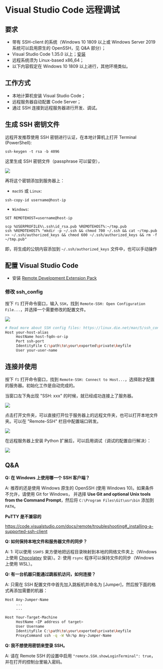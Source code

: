 # Visual Studio Code 远程调试

## 要求
* 带有 SSH-client 的系统（Windows 10 1809 以上或 Windows Server 2019 系统可以启用原生的 OpenSSH，见 Q&A 部分）；
* Visual Studio Code 1.35.0 以上；[安装](https://code.visualstudio.com/)
* 远程系统须为 Linux-based x86_64；
* 以下内容假定在 Windows 10 1809 以上进行，其他环境类似。

## 工作方式
* 本地计算机安装 Visual Studio Code；
* 远程服务器自动配置 Code Server；
* 通过 SSH 连接到远程服务器进行开发、调试。

## 生成 SSH 密钥文件
远程开发推荐使用 SSH 密钥进行认证，在本地计算机上打开 Terminal (PowerShell):
```posh
ssh-keygen -t rsa -b 4096
```
这里生成 SSH 密钥文件（passphrase 可以留空），

![](https://i.loli.net/2019/06/10/5cfe00cb8023676767.png)

再将这个密钥添加到服务器上：
* `macOS` 或 `Linux`:
```posh
ssh-copy-id username@host-ip
```
* `Windows`:
```posh
SET REMOTEHOST=username@host-ip

scp %USERPROFILE%\.ssh\id_rsa.pub %REMOTEHOST%:~/tmp.pub
ssh %REMOTEHOST% "mkdir -p ~/.ssh && chmod 700 ~/.ssh && cat ~/tmp.pub >> ~/.ssh/authorized_keys && chmod 600 ~/.ssh/authorized_keys && rm -f ~/tmp.pub"
```
即，将生成的公钥内容添加到 `~/.ssh/authorized_keys` 文件中，也可以手动操作

## 配置 Visual Studio Code
* 安装 [Remote Development Extension Pack](https://marketplace.visualstudio.com/items?itemName=ms-vscode-remote.vscode-remote-extensionpack)
### 修改 ssh_config
按下 `f1` 打开命令窗口，输入 `SSH`，找到 `Remote-SSH: Open Configuration File...`，并选择一个需要修改的配置文件。

![](https://i.loli.net/2019/06/10/5cfdfc35536e852460.jpg)

```bash
# Read more about SSH config files: https://linux.die.net/man/5/ssh_config
Host your-host-alias
     HostName host-fqdn-or-ip
     Port ssh-port
     IdentityFile C:\path\to\your\exported\private\keyfile
     User your-user-name
```

## 连接并使用
按下 `f1` 打开命令窗口，找到 `Remote-SSH: Connect to Host...`，选择刚才配置的服务器。初始化工作是自动完成的。

当窗口左下角出现 "SSH: xxx" 的时候，就已经成功连接上了服务器。

![](https://i.loli.net/2019/06/10/5cfdfc941d68c91056.jpg)

点击打开文件夹，可以直接打开位于服务器上的远程文件夹，也可以打开本地文件夹。可以在 "Remote-SSH" 栏目中配置端口转发。

![](https://i.loli.net/2019/06/10/5cfdfcb6c0b0d15041.jpg)

在远程服务器上安装 Python 扩展后，可以启用调试（调试的配置自行解决）：

![](https://i.loli.net/2019/06/10/5cfdfcce8382426219.jpg)

## Q&A

**Q: 在 Windows 上使用哪一个 SSH 客户端？**

A: 推荐的还是使用 Windows 原生的 OpenSSH (使用 Windows 10)。如果条件不允许，请使用 Git for Windows，
并选择 **Use Git and optional Unix tools from the Command Prompt**，然后将 `C:\Program Files\Git\usr\bin` 添加到 `PATH`。

**PuTTY 是不兼容的**

https://code.visualstudio.com/docs/remote/troubleshooting#_installing-a-supported-ssh-client

**Q: 如何保持本地文件和服务器文件的同步？**

A: 1: 可以使用 `SSHFS` 来方便地把远程目录映射到本地的网络文件夹上（Windows 上使用 [Chocolatey](https://chocolatey.org/) 安装）。2: 使用 `rsync` 程序可以保持文件的同步（Windows 上使用 WSL）。

**Q: 有一台机器只能通过跳板机访问，如何连接？**

A: 只需在 SSH 配置文件中首先加入跳板机并命名为 [Jumper]，然后按下面的格式再添加需要的机器：

```bash
Host Any-Jumper-Name
     ...
     ...

Host Your-Target-Machine
     HostName <IP address of target>
     User Username
     IdentityFile C:\path\to\your\exported\private\keyfile
     ProxyCommand ssh -q -W %h:%p Any-Jumper-Name
```

**Q: 我不想使用密钥来登录 SSH。**

A: 请在 Remote SSH 的设置中启用 `"remote.SSH.showLoginTerminal": true`，并在打开的控制台里输入密码。
